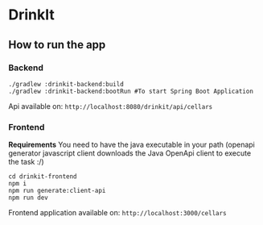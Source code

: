 # DrinkIt

## How to run the app

### Backend
```
./gradlew :drinkit-backend:build
./gradlew :drinkit-backend:bootRun #To start Spring Boot Application 
```

Api available on: `http://localhost:8080/drinkit/api/cellars`

### Frontend

**Requirements**
You need to have the java executable in your path (openapi generator javascript client downloads the Java OpenApi client to execute the task :/)


```
cd drinkit-frontend
npm i
npm run generate:client-api
npm run dev
```

Frontend application available on: `http://localhost:3000/cellars`

